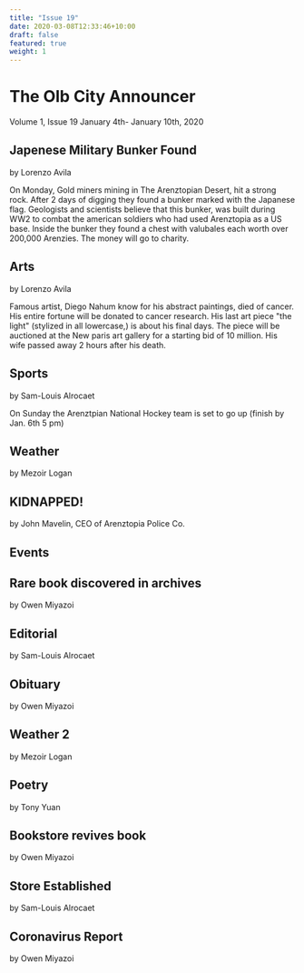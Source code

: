 ```yaml
---
title: "Issue 19"
date: 2020-03-08T12:33:46+10:00
draft: false
featured: true
weight: 1
---
```


# The Olb City Announcer
Volume 1, Issue 19
January 4th- January 10th, 2020

## Japenese Military Bunker Found
by Lorenzo Avila

On Monday, Gold miners mining in The Arenztopian Desert, hit a strong rock. After 2 days of digging they found a bunker marked with the Japanese flag. Geologists and scientists believe that this bunker, was built during WW2 to combat the american soldiers who had used Arenztopia as a US base. Inside the bunker they found a chest with valubales each worth over 200,000 Arenzies. The money will go to charity.



## Arts
by Lorenzo Avila

Famous artist, Diego Nahum know for his abstract paintings, died of cancer. His entire fortune will be donated to cancer research. His last art piece "the light" (stylized in all lowercase,) is about his final days. The piece will be auctioned at the New paris art gallery for a starting bid of 10 million. His wife passed away 2 hours after his death.

## Sports
by Sam-Louis Alrocaet

On Sunday the Arenztpian National Hockey team is set to go up (finish by Jan. 6th 5 pm) 


## Weather
by Mezoir Logan 


## KIDNAPPED!
by John Mavelin, CEO of Arenztopia Police Co.



## Events



## Rare book discovered in archives
by Owen Miyazoi


## Editorial
by Sam-Louis Alrocaet


## Obituary
by Owen Miyazoi


## Weather 2
by Mezoir Logan


## Poetry 
by Tony Yuan 



## Bookstore revives book
by Owen Miyazoi


## Store Established
by Sam-Louis Alrocaet


## Coronavirus Report
by Owen Miyazoi

